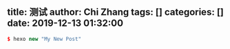 title: 测试
author: Chi Zhang
tags: []
categories: []
date: 2019-12-13 01:32:00
---
``` C++
$ hexo new "My New Post"
```